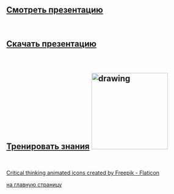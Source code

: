 

## [Смотреть презентацию](1_Allergy-1.md)
<br/>

## [Скачать презентацию](1_Allergy-2.md)
<br/>

## [Тренировать знания](1_Allergy-3.md) <img src="./critical thinking.gif" alt="drawing" width="200"/>
<br/>

<a href="https://www.flaticon.com/free-animated-icons/critical-thinking" title="critical thinking animated icons">Critical thinking animated icons created by Freepik - Flaticon</a>




[на главную страницу](README.md)
